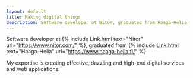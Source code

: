 ```yaml
---
layout: default
title: Making digital things
description: Software developer at Nitor, graduated from Haaga-Helia
---
```

Software developer at
{% include Link.html text="Nitor" url="https://www.nitor.com/" %},
graduated from
{% include Link.html text="Haaga-Helia" url="https://www.haaga-helia.fi/" %}

My expertise is creating effective, dazzling
and high-end digital services and web applications.
